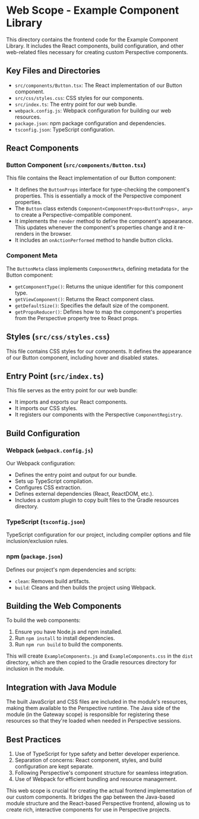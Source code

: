 # Web Scope - Example Component Library

This directory contains the frontend code for the Example Component Library. It includes the React components, build configuration, and other web-related files necessary for creating custom Perspective components.

## Key Files and Directories

- `src/components/Button.tsx`: The React implementation of our Button component.
- `src/css/styles.css`: CSS styles for our components.
- `src/index.ts`: The entry point for our web bundle.
- `webpack.config.js`: Webpack configuration for building our web resources.
- `package.json`: npm package configuration and dependencies.
- `tsconfig.json`: TypeScript configuration.

## React Components

### Button Component (`src/components/Button.tsx`)

This file contains the React implementation of our Button component:

- It defines the `ButtonProps` interface for type-checking the component's properties. This is essentially a mock of the Perspective component properties.
- The `Button` class extends `Component<ComponentProps<ButtonProps>, any>` to create a Perspective-compatible component.
- It implements the `render` method to define the component's appearance. This updates whenever the component's properties change and it re-renders in the browser.
- It includes an `onActionPerformed` method to handle button clicks.

### Component Meta

The `ButtonMeta` class implements `ComponentMeta`, defining metadata for the Button component:

- `getComponentType()`: Returns the unique identifier for this component type.
- `getViewComponent()`: Returns the React component class.
- `getDefaultSize()`: Specifies the default size of the component.
- `getPropsReducer()`: Defines how to map the component's properties from the Perspective property tree to React props.

## Styles (`src/css/styles.css`)

This file contains CSS styles for our components. It defines the appearance of our Button component, including hover and disabled states.

## Entry Point (`src/index.ts`)

This file serves as the entry point for our web bundle:

- It imports and exports our React components.
- It imports our CSS styles.
- It registers our components with the Perspective `ComponentRegistry`.

## Build Configuration

### Webpack (`webpack.config.js`)

Our Webpack configuration:

- Defines the entry point and output for our bundle.
- Sets up TypeScript compilation.
- Configures CSS extraction.
- Defines external dependencies (React, ReactDOM, etc.).
- Includes a custom plugin to copy built files to the Gradle resources directory.

### TypeScript (`tsconfig.json`)

TypeScript configuration for our project, including compiler options and file inclusion/exclusion rules.

### npm (`package.json`)

Defines our project's npm dependencies and scripts:

- `clean`: Removes build artifacts.
- `build`: Cleans and then builds the project using Webpack.

## Building the Web Components

To build the web components:

1. Ensure you have Node.js and npm installed.
2. Run `npm install` to install dependencies.
3. Run `npm run build` to build the components.

This will create `ExampleComponents.js` and `ExampleComponents.css` in the `dist` directory, which are then copied to the Gradle resources directory for inclusion in the module.

## Integration with Java Module

The built JavaScript and CSS files are included in the module's resources, making them available to the Perspective runtime. The Java side of the module (in the Gateway scope) is responsible for registering these resources so that they're loaded when needed in Perspective sessions.

## Best Practices

1. Use of TypeScript for type safety and better developer experience.
2. Separation of concerns: React component, styles, and build configuration are kept separate.
3. Following Perspective's component structure for seamless integration.
4. Use of Webpack for efficient bundling and resource management.

This web scope is crucial for creating the actual frontend implementation of our custom components. It bridges the gap between the Java-based module structure and the React-based Perspective frontend, allowing us to create rich, interactive components for use in Perspective projects.